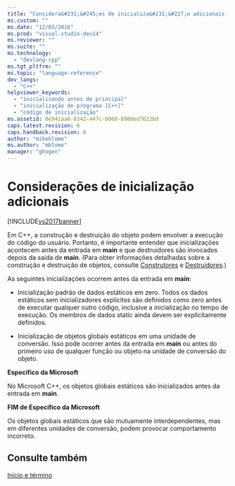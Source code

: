 ```yaml
---
title: "Considera&#231;&#245;es de inicializa&#231;&#227;o adicionais | Microsoft Docs"
ms.custom: ""
ms.date: "12/03/2016"
ms.prod: "visual-studio-dev14"
ms.reviewer: ""
ms.suite: ""
ms.technology: 
  - "devlang-cpp"
ms.tgt_pltfrm: ""
ms.topic: "language-reference"
dev_langs: 
  - "C++"
helpviewer_keywords: 
  - "inicializando antes de principal"
  - "inicialização de programa [C++]"
  - "código de inicialização"
ms.assetid: 0e942aa6-8342-447c-b068-8980ed7622bd
caps.latest.revision: 6
caps.handback.revision: 6
author: "mikeblome"
ms.author: "mblome"
manager: "ghogen"
---
```

# Considera&#231;&#245;es de inicializa&#231;&#227;o adicionais
[!INCLUDE[vs2017banner](../assembler/inline/includes/vs2017banner.md)]

Em C\+\+, a construção e destruição do objeto podem envolver a execução do código do usuário.  Portanto, é importante entender que inicializações acontecem antes da entrada em **main** e que destruidores são invocados depois da saída de **main**. \(Para obter informações detalhadas sobre a construção e destruição de objetos, consulte [Construtores](../cpp/constructors-cpp.md) e [Destruidores](../cpp/destructors-cpp.md).\)  
  
 As seguintes inicializações ocorrem antes da entrada em **main**:  
  
-   Inicialização padrão de dados estáticos em zero.  Todos os dados estáticos sem inicializadores explícitos são definidos como zero antes de executar qualquer outro código, inclusive a inicialização no tempo de execução.  Os membros de dados static ainda devem ser explicitamente definidos.  
  
-   Inicialização de objetos globais estáticos em uma unidade de conversão.  Isso pode ocorrer antes da entrada em **main** ou antes do primeiro uso de qualquer função ou objeto na unidade de conversão do objeto.  
  
 **Específico da Microsoft**  
  
 No Microsoft C\+\+, os objetos globais estáticos são inicializados antes da entrada em **main**.  
  
 **FIM de Específico da Microsoft**  
  
 Os objetos globais estáticos que são mutuamente interdependentes, mas em diferentes unidades de conversão, podem provocar comportamento incorreto.  
  
## Consulte também  
 [Início e término](../cpp/startup-and-termination-cpp.md)